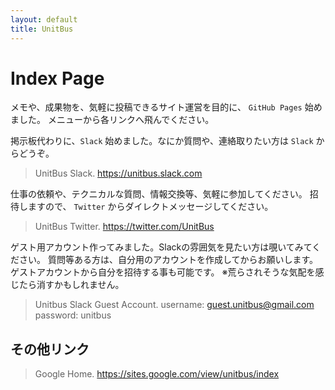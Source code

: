 ```yaml
---
layout: default
title: UnitBus
---
```


# Index Page

メモや、成果物を、気軽に投稿できるサイト運営を目的に、 `GitHub Pages` 始めました。
メニューから各リンクへ飛んでください。

掲示板代わりに、`Slack` 始めました。なにか質問や、連絡取りたい方は `Slack` からどうぞ。

> UnitBus Slack.
> https://unitbus.slack.com

仕事の依頼や、テクニカルな質問、情報交換等、気軽に参加してください。
招待しますので、 `Twitter` からダイレクトメッセージしてください。

> UnitBus Twitter.
> https://twitter.com/UnitBus

ゲスト用アカウント作ってみました。Slackの雰囲気を見たい方は覗いてみてください。
質問等ある方は、自分用のアカウントを作成してからお願いします。
ゲストアカウントから自分を招待する事も可能です。
※荒らされそうな気配を感じたら消すかもしれません。

> Unitbus Slack Guest Account.
> username: guest.unitbus@gmail.com
> password: unitbus

## その他リンク

> Google Home.
> https://sites.google.com/view/unitbus/index
